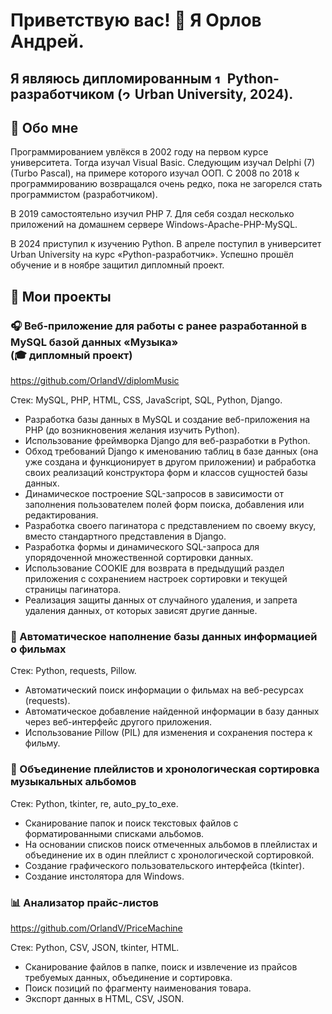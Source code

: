 # Приветствую вас! 👋 Я Орлов Андрей.

## Я являюсь дипломированным <img alt="1887_python" src="https://github.com/user-attachments/assets/35618abd-6e46-4028-a1a4-f08cb1d689bf" width="15" height="15"> Python-разработчиком (<img alt="2300374_12196046_t" src="https://github.com/user-attachments/assets/c31e9142-19de-4e76-aaec-9858d3ebdd77" width="15" height="15"> Urban University, 2024).

## 📜 Обо мне

Программированием увлёкся в 2002 году на первом курсе университета. Тогда изучал Visual Basic. Следующим изучал Delphi (7) (Turbo Pascal), на примере которого изучал ООП. С 2008 по 2018 к программированию возвращался очень редко, пока не загорелся стать программистом (разработчиком).

В 2019 самостоятельно изучил PHP 7. Для себя создал несколько приложений на домашнем сервере Windows-Apache-PHP-MySQL.

В 2024 приступил к изучению Python. В апреле поступил в университет Urban University на курс «Python-разработчик». Успешно прошёл обучение и в ноябре защитил дипломный проект.

## 💼 Мои проекты

### 🎧 Веб-приложение для работы с ранее разработанной в MySQL базой данных «Музыка»<br>(🎓 дипломный проект)
https://github.com/OrlandV/diplomMusic

Стек: MySQL, PHP, HTML, CSS, JavaScript, SQL, Python, Django.
* Разработка базы данных в MySQL и создание веб-приложения на PHP (до возникновения желания изучить Python).
* Использование фреймворка Django для веб-разработки в Python.
* Обход требований Django к именованию таблиц в базе данных (она уже создана и функционирует в другом приложении) и рабработка своих реализаций конструктора форм и классов сущностей базы данных.
* Динамическое построение SQL-запросов в зависимости от заполнения пользователем полей форм поиска, добавления или редактирования.
* Разработка своего пагинатора с представлением по своему вкусу, вместо стандартного представления в Django.
* Разработка формы и динамического SQL-запроса для упорядоченной множественной сортировки данных.
* Использование COOKIE для возврата в предыдущий раздел приложения с сохранением настроек сортировки и текущей страницы пагинатора.
* Реализация защиты данных от случайного удаления, и запрета удаления данных, от которых зависят другие данные.

### 🎥 Автоматическое наполнение базы данных информацией о фильмах
Стек: Python, requests, Pillow.
* Автоматический поиск информации о фильмах на веб-ресурсах (requests).
* Автоматическое добавление найденной информации в базу данных через веб-интерфейс другого приложения.
* Использование Pillow (PIL) для изменения и сохранения постера к фильму.

### 💽 Объединение плейлистов и хронологическая сортировка музыкальных альбомов

Стек: Python, tkinter, re, auto_py_to_exe.
* Сканирование папок и поиск текстовых файлов с форматированными списками альбомов.
* На основании списков поиск отмеченных альбомов в плейлистах и объединение их в один плейлист с хронологической сортировкой.
* Создание графического пользовательского интерфейса (tkinter).
* Создание инстолятора для Windows.

### 📊 Анализатор прайс-листов
https://github.com/OrlandV/PriceMachine

Стек: Python, CSV, JSON, tkinter, HTML.
* Сканирование файлов в папке, поиск и извлечение из прайсов требуемых данных, объединение и сортировка.
* Поиск позиций по фрагменту наименования товара.
* Экспорт данных в HTML, CSV, JSON.

<!--
**OrlandV/OrlandV** is a ✨ _special_ ✨ repository because its `README.md` (this file) appears on your GitHub profile.

Here are some ideas to get you started:

- 🔭 I’m currently working on ...
- 🌱 I’m currently learning ...
- 👯 I’m looking to collaborate on ...
- 🤔 I’m looking for help with ...
- 💬 Ask me about ...
- 📫 How to reach me: ...
- 😄 Pronouns: ...
- ⚡ Fun fact: ...
-->
